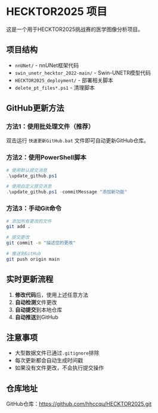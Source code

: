 # HECKTOR2025 项目

这是一个用于HECKTOR2025挑战赛的医学图像分析项目。

## 项目结构

- `nnUNet/` - nnUNet框架代码
- `swin_unetr_hecktor_2022-main/` - Swin-UNETR模型代码
- `HECKTOR2025_deployment/` - 部署相关脚本
- `delete_pt_files*.ps1` - 清理脚本

## GitHub更新方法

### 方法1：使用批处理文件（推荐）
双击运行 `快速更新GitHub.bat` 文件即可自动更新GitHub仓库。

### 方法2：使用PowerShell脚本
```powershell
# 使用默认提交消息
.\update_github.ps1

# 使用自定义提交消息
.\update_github.ps1 -commitMessage "添加新功能"
```

### 方法3：手动Git命令
```bash
# 添加所有更改的文件
git add .

# 提交更改
git commit -m "描述您的更改"

# 推送到GitHub
git push origin main
```

## 实时更新流程

1. **修改代码**后，使用上述任意方法
2. **自动检测**文件更改
3. **自动提交**到本地仓库
4. **自动推送**到GitHub

## 注意事项

- 大型数据文件已通过`.gitignore`排除
- 每次更新都会自动生成时间戳
- 如果没有文件更改，不会执行提交操作

## 仓库地址

GitHub仓库：https://github.com/hhccqu/HECKTOR2025.git 
